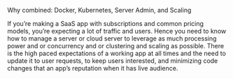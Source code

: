 Why combined: Docker, Kubernetes, Server Admin, and Scaling

If you’re making a SaaS app with subscriptions and common pricing models, you’re expecting a lot of traffic and users. Hence you need to know how to manage a server or cloud server to leverage as much processing power and or concurrency and or clustering and scaling as possible. There is the high paced expectations of a working app at all times and the need to update it to user requests, to keep users interested, and minimizing code changes that an app’s reputation when it has live audience.
